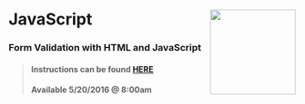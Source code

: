 # JavaScript <img align="right" src="https://github.com/Learning-Fuze/prototypes_C1.17/blob/assets/assets/images/logos/LF_LOGO.png?raw=true" width="150">
### Form Validation with HTML and JavaScript

>#### Instructions can be found <a href="http://learning-fuze.github.io/prototypes_C1.17/#/JS-Form-Validation" target="_blank">HERE</a>
>#### Available 5/20/2016 @ 8:00am